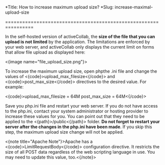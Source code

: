 *Title: How to increase maximum upload size?
*Slug: increase-maximal-upload-size

================================================================

In the self-hosted version of activeCollab, the **size of the file that you can upload is not limited** by the application. The limitations are enforced by your web server, and activeCollab only displays the current limit on forms that allow file upload as displayed here:

<{image name="file_upload_size.png"}>

To increase the maximum upload size, open phpthe .ini file and change the values of <{code}>upload_max_filesize<{/code}> and <{code}>post_max_size<{/code}> directives to the desired value. For example:

<{code}>upload_max_filesize = 64M
post_max_size = 64M<{/code}>

Save you php.ini file and restart your web server. If you do not have access to the php.ini, contact your system administrator or hosting provider to increase these values for you. You can point out that they need to be applied to the <{path}>/public<{/path}> folder. **Do not forget to restart your server after the changes in the php.ini have been made**. If you skip this step, the maximum upload size change will not be applied.

<{note title="Apache Note"}>Apache has a <{code}>LimitRequestBody<{/code}> configuration directive. It restricts the size of all POST data regardless of the web scripting language in use. You may need to update this value, too.<{/note}>